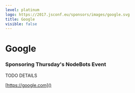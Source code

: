 ```yaml
---
level: platinum
logo: https://2017.jsconf.eu/sponsors/images/google.svg
title: Google
visible: false
---
```


# Google

### Sponsoring Thursday's NodeBots Event

TODO DETAILS

[https://google.com]()
